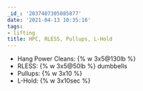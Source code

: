 ```yaml
---
_id_: '2037407305085877'
date: '2021-04-13 10:35:16'
tags:
- lifting
title: HPC, RLESS, Pullups, L-Hold
---
```


- Hang Power Cleans: {% w 3x5@130lb %}
- RLESS: {% w 3x5@50lb %} dumbbells
- Pullups: {% w 3x10 %}
- L-Hold: {% w 3x10sec %}
